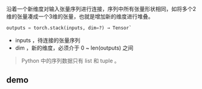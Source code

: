 沿着一个新维度对输入张量序列进行连接，序列中所有张量形状相同，如将多个2维的张量凑成一个3维的张量，也就是增加新的维度进行堆叠。

```python
outputs = torch.stack(inputs, dim=?) → Tensor`
```

- inputs ，待连接的张量序列
- dim ，新的维度，必须介于 0 ~ len(outputs) 之间

> Python 中的序列数据只有 list 和 tuple 。


## demo


